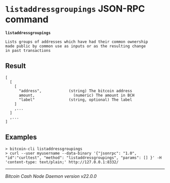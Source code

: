 `listaddressgroupings` JSON-RPC command
=======================================

**`listaddressgroupings`**

```
Lists groups of addresses which have had their common ownership
made public by common use as inputs or as the resulting change
in past transactions
```

Result
------

```
[
  [
    [
      "address",            (string) The bitcoin address
      amount,                 (numeric) The amount in BCH
      "label"               (string, optional) The label
    ]
    ,...
  ]
  ,...
]
```

Examples
--------

```
> bitcoin-cli listaddressgroupings
> curl --user myusername --data-binary '{"jsonrpc": "1.0", "id":"curltest", "method": "listaddressgroupings", "params": [] }' -H 'content-type: text/plain;' http://127.0.0.1:8332/
```

***

*Bitcoin Cash Node Daemon version v22.0.0*
